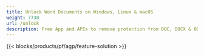 ```yaml
---
title: Unlock Word Documents on Windows, Linux & macOS 
weight: 7730
url: /unlock
description: Free App and APIs to remove protection from DOC, DOCX & ODT files
---
```


{{< blocks/products/pf/agp/feature-solution >}} 

